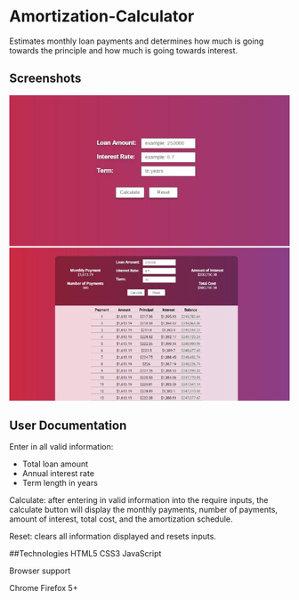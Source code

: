 # Amortization-Calculator
Estimates monthly loan payments and determines how much is going towards the principle and how much is going towards interest. 

## Screenshots
![Enter Info](https://raw.githubusercontent.com/matthewmck/Amortization-Calculator/master/Screenshots/enter%20info.JPG)
![Result](https://raw.githubusercontent.com/matthewmck/Amortization-Calculator/master/Screenshots/result.JPG)

## User Documentation
Enter in all valid information:
-	Total loan amount
-	Annual interest rate
-	Term length in years  

Calculate: after entering in valid information into the require inputs, the calculate button will display the monthly payments, number of payments, amount of interest, total cost, and the amortization schedule.

Reset: clears all information displayed and resets inputs. 

##Technologies
HTML5
CSS3
JavaScript

Browser support

Chrome
Firefox 5+

